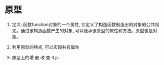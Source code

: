 # 原型
1. 定义: 函数function对象的一个属性, 它定义了构造函数制造出的对象的公共祖先。通过该构造函数产生的对象, 可以继承该原型的属性和方法。原型也是对象。

2. 利用原型的特点, 可以实现共有属性

3. 原型上的增 删 改 查 3.js